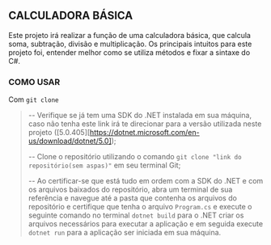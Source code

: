 ## CALCULADORA BÁSICA

Este projeto irá realizar a função de uma calculadora básica, que calcula soma, subtração, divisão e multiplicação. Os principais intuitos para este projeto foi, entender melhor como se utiliza métodos e fixar a sintaxe do C#.

### COMO USAR

Com `git clone`

> -- Verifique se já tem uma SDK do .NET instalada em sua máquina, caso não tenha este link irá te direcionar para a versão utilizada neste projeto ([5.0.405][https://dotnet.microsoft.com/en-us/download/dotnet/5.0]);
>
> -- Clone o repositório utilizando o comando `git clone "link do repositório(sem aspas)"` em seu terminal Git;
>
> -- Ao certificar-se que está tudo em ordem com a SDK do .NET e com os arquivos baixados do repositório, abra um terminal de sua referência e navegue até a pasta que contenha os arquivos do repositório e certifique que tenha o arquivo `Program.cs` e execute o seguinte comando no terminal `dotnet build` para o .NET criar os arquivos necessários para executar a aplicação e em seguida execute `dotnet run` para a aplicação ser iniciada em sua máquina.